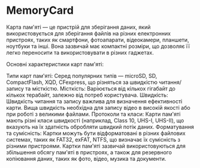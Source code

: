 # MemoryCard
Карта пам'яті — це пристрій для зберігання даних, який використовується для зберігання файлів на різних електронних пристроях, таких як смартфони, фотоапарати, відеокамери, планшети, ноутбуки та інші. Вона зазвичай має компактні розміри, що дозволяє її легко переносити та використовувати в різних гаджетах.

Основні характеристики карт пам'яті:

Типи карт пам'яті: Серед популярних типів — microSD, SD, CompactFlash, XQD, CFexpress, що різняться за швидкістю читання/запису та місткістю.
Місткість: Варіюється від кількох гігабайт до кількох терабайт, залежно від потреб користувача.
Швидкість: Швидкість читання та запису важлива для визначення ефективності карти. Вища швидкість необхідна для запису відео в високій якості або при роботі з великими файлами.
Протоколи та класи: Карти пам'яті мають різні класи швидкості (наприклад, Class 10, UHS-I, UHS-II), що вказують на їх здатність обробляти швидкий потік даних.
Форматування та сумісність: Картки можуть бути відформатовані в різних файлових системах, таких як FAT32, exFAT, NTFS, що визначає їх сумісність з різними пристроями.
Картки пам'яті зазвичай використовуються для збільшення обсягу пам'яті в пристроях, а також для резервного копіювання даних, таких як фото, відео, музика та документи.
